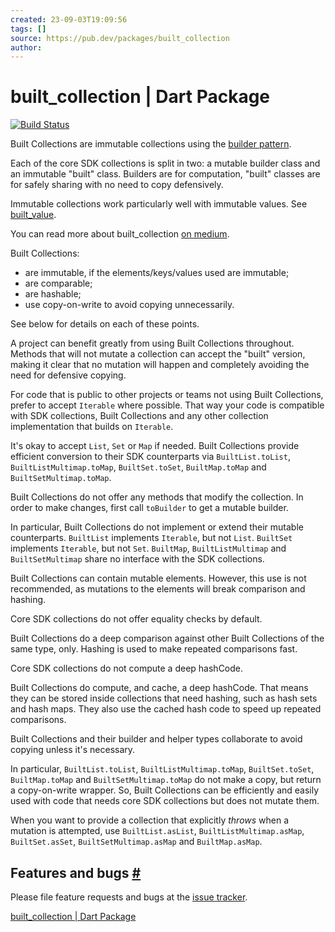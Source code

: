```yaml
---
created: 23-09-03T19:09:56
tags: []
source: https://pub.dev/packages/built_collection
author:
---
```


# built_collection | Dart Package

[![Build Status](https://travis-ci.org/google/built_collection.dart.svg?branch=master)](https://travis-ci.org/google/built_collection.dart)

Built Collections are immutable collections using the [builder pattern](https://en.wikipedia.org/wiki/Builder_pattern).

Each of the core SDK collections is split in two: a mutable builder class and an immutable "built" class. Builders are for computation, "built" classes are for safely sharing with no need to copy defensively.

Immutable collections work particularly well with immutable values. See [built_value](https://github.com/google/built_value.dart#built-values-for-dart).

You can read more about built_collection [on medium](https://medium.com/@davidmorgan_14314/darts-built-collection-for-immutable-collections-db662f705eff).

Built Collections:

- are immutable, if the elements/keys/values used are immutable;
- are comparable;
- are hashable;
- use copy-on-write to avoid copying unnecessarily.

See below for details on each of these points.

A project can benefit greatly from using Built Collections throughout. Methods that will not mutate a collection can accept the "built" version, making it clear that no mutation will happen and completely avoiding the need for defensive copying.

For code that is public to other projects or teams not using Built Collections, prefer to accept `Iterable` where possible. That way your code is compatible with SDK collections, Built Collections and any other collection implementation that builds on `Iterable`.

It's okay to accept `List`, `Set` or `Map` if needed. Built Collections provide efficient conversion to their SDK counterparts via `BuiltList.toList`, `BuiltListMultimap.toMap`, `BuiltSet.toSet`, `BuiltMap.toMap` and `BuiltSetMultimap.toMap`.

Built Collections do not offer any methods that modify the collection. In order to make changes, first call `toBuilder` to get a mutable builder.

In particular, Built Collections do not implement or extend their mutable counterparts. `BuiltList` implements `Iterable`, but not `List`. `BuiltSet` implements `Iterable`, but not `Set`. `BuiltMap`, `BuiltListMultimap` and `BuiltSetMultimap` share no interface with the SDK collections.

Built Collections can contain mutable elements. However, this use is not recommended, as mutations to the elements will break comparison and hashing.

Core SDK collections do not offer equality checks by default.

Built Collections do a deep comparison against other Built Collections of the same type, only. Hashing is used to make repeated comparisons fast.

Core SDK collections do not compute a deep hashCode.

Built Collections do compute, and cache, a deep hashCode. That means they can be stored inside collections that need hashing, such as hash sets and hash maps. They also use the cached hash code to speed up repeated comparisons.

Built Collections and their builder and helper types collaborate to avoid copying unless it's necessary.

In particular, `BuiltList.toList`, `BuiltListMultimap.toMap`, `BuiltSet.toSet`, `BuiltMap.toMap` and `BuiltSetMultimap.toMap` do not make a copy, but return a copy-on-write wrapper. So, Built Collections can be efficiently and easily used with code that needs core SDK collections but does not mutate them.

When you want to provide a collection that explicitly _throws_ when a mutation is attempted, use `BuiltList.asList`, `BuiltListMultimap.asMap`, `BuiltSet.asSet`, `BuiltSetMultimap.asMap` and `BuiltMap.asMap`.

## Features and bugs [#](https://pub.dev/packages/built_collection#features-and-bugs)

Please file feature requests and bugs at the [issue tracker](https://github.com/google/built-collection-dart/issues).

[built_collection | Dart Package](https://pub.dev/packages/built_collection)
